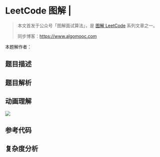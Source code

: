# LeetCode 图解 | 

> 本文首发于公众号「图解面试算法」，是 [图解 LeetCode](<https://github.com/MisterBooo/LeetCodeAnimation>) 系列文章之一。
>
> 同步博客：https://www.algomooc.com

本题解作者：

## 题目描述



## 题目解析



## 动画理解

![](../Animation/Animation.gif)

## 参考代码



## 复杂度分析

